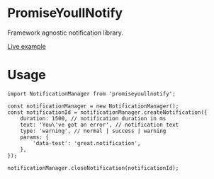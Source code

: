 # PromiseYoullNotify

Framework agnostic notification library.

[Live example](https://loji.github.io/PromiseYoullNotify/index.html)

# Usage

```
import NotificationManager from 'promiseyoullnotify';

const notificationManager = new NotificationManager();
const notificationId = notificationManager.createNotification({
    duration: 1500, // notification duration in ms
    text: 'You\'ve got an error', // notification text
    type: 'warning', // normal | success | warning
    params: {
        'data-test': 'great.notification',
    },
});

notificationManager.closeNotification(notificationId);
```